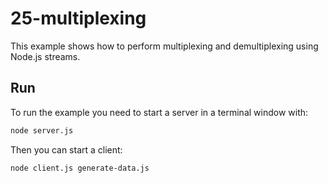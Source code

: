 # 25-multiplexing

This example shows how to perform multiplexing and demultiplexing using Node.js
streams.

## Run

To run the example you need to start a server in a terminal window with:

```bash
node server.js
```

Then you can start a client:

```bash
node client.js generate-data.js
```
